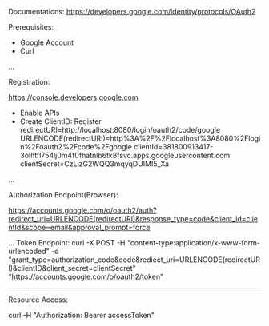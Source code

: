 Documentations:
https://developers.google.com/identity/protocols/OAuth2

Prerequisites:
- Google Account
- Curl

...

Registration:

https://console.developers.google.com

- Enable APIs
- Create ClientID:
	Register redirectURI=http://localhost:8080/login/oauth2/code/google
	URLENCODE(redirectURI)=http%3A%2F%2Flocalhost%3A8080%2Flogin%2Foauth2%2Fcode%2Fgoogle
	clientId=381800913417-3olhtfl754lj0m4f0fhatnlb6tk8fsvc.apps.googleusercontent.com
	clientSecret=CzLizG2WQQ3mqyqDUIMI5_Xa

...

Authorization Endpoint(Browser):

https://accounts.google.com/o/oauth2/auth?redirect_uri=URLENCODE(redirectURI)&response_type=code&client_id=clientId&scope=email&approval_prompt=force

...
Token Endpoint:
curl -X POST -H "content-type:application/x-www-form-urlencoded" -d "grant_type=authorization_code&code&rediect_uri=URLENCODE(redirectURI)&clientID&client_secret=clientSecret" "https://accounts.google.com/o/oauth2/token"


---
Resource Access:

curl -H "Authorization: Bearer accessToken"
